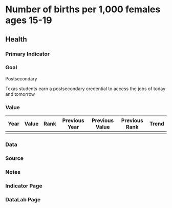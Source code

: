 # Number of births per 1,000 females ages 15-19

## Health

### Primary Indicator

### **Goal**

Postsecondary

Texas students earn a postsecondary credential to access the jobs of today and tomorrow

### Value

|Year         |  Value      | Rank        | Previous Year| Previous Value | Previous Rank  | Trend| 
| ----------- | ----------- | ----------- | ----------- | ----------- | ----------- | -----------|
|             |             |             |             |              |            |            |

### Data

### Source

### Notes


### Indicator Page


### DataLab Page



